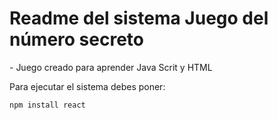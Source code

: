 <h1>Readme del sistema Juego del número secreto</h1>
- Juego creado para aprender Java Scrit y HTML

Para ejecutar el sistema debes poner:

```npm install react ```
